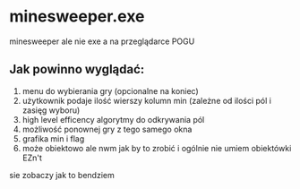 # minesweeper.exe
minesweeper ale nie exe a na przeglądarce POGU

## Jak powinno wyglądać: 
1. menu do wybierania gry (opcionalne na koniec)
2. użytkownik podaje ilość wierszy kolumn min (zależne od ilości pól i zasięg wyboru)
3. high level efficency algorytmy do odkrywania pól 
4. możliwość ponownej gry z tego samego okna
5. grafika min i flag
6. może obiektowo ale nwm jak by to zrobić i ogólnie nie umiem obiektówki EZn't



sie zobaczy jak to bendziem 
